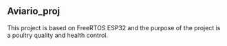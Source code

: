 ## Aviario_proj
This project is based on FreeRTOS ESP32 and the purpose of the project is a poultry quality and health control.
